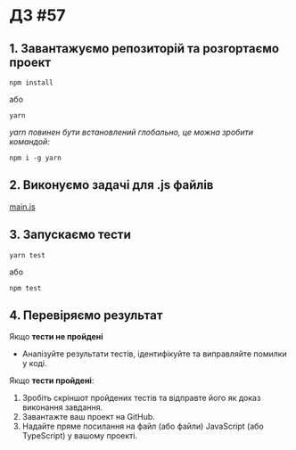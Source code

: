 # ДЗ #57

## 1. Завантажуємо репозиторій та розгортаємо проект

`npm install`

або

`yarn`

*yarn повинен бути встановлений глобально, це можна зробити командой:*

`npm i -g yarn`

## 2. Виконуємо задачі для .js файлів

[main.js](src%2Fmain.js)

## 3. Запускаємо тести

`yarn test`

або

`npm test`

## 4. Перевіряємо результат

Якщо **тести не пройдені**

* Аналізуйте результати тестів, ідентифікуйте та виправляйте помилки у коді.

Якщо **тести пройдені**:

1. Зробіть скріншот пройдених тестів та відправте його як доказ виконання завдання.
2. Завантажте ваш проект на GitHub.
3. Надайте пряме посилання на файл (або файли) JavaScript (або TypeScript) у вашому проекті.
